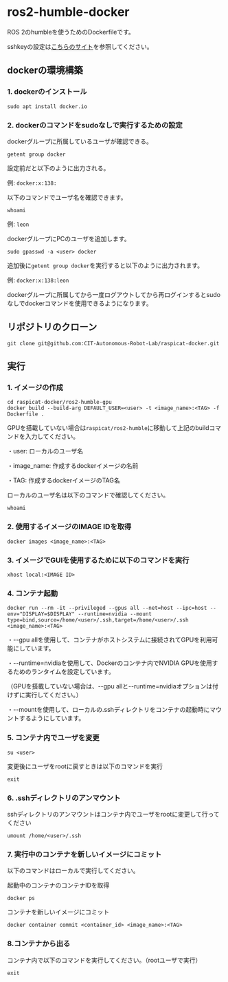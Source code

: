 # ros2-humble-docker
ROS 2のhumbleを使うためのDockerfileです。

sshkeyの設定は[こちらのサイト](https://qiita.com/shizuma/items/2b2f873a0034839e47ce)を参照してください。

## dockerの環境構築
### 1. dockerのインストール
```
sudo apt install docker.io
```
### 2. dockerのコマンドをsudoなしで実行するための設定
dockerグループに所属しているユーザが確認できる。
```
getent group docker
```
設定前だと以下のように出力される。

例: `docker:x:138:`

以下のコマンドでユーザ名を確認できます。
```
whoami
```
例: `leon`

dockerグループにPCのユーザを追加します。

```
sudo gpasswd -a <user> docker
```
追加後に`getent group docker`を実行すると以下のように出力されます。

例: `docker:x:138:leon`

dockerグループに所属してから一度ログアウトしてから再ログインするとsudoなしでdockerコマンドを使用できるようになります。

## リポジトリのクローン
```
git clone git@github.com:CIT-Autonomous-Robot-Lab/raspicat-docker.git
```

## 実行

### 1. イメージの作成
```
cd raspicat-docker/ros2-humble-gpu 
docker build --build-arg DEFAULT_USER=<user> -t <image_name>:<TAG> -f Dockerfile .
```
GPUを搭載していない場合は`raspicat/ros2-humble`に移動して上記のbuildコマンドを入力してください。

・user: ローカルのユーザ名

・image_name: 作成するdockerイメージの名前

・TAG: 作成するdockerイメージのTAG名

ローカルのユーザ名は以下のコマンドで確認してください。
```
whoami
```
### 2. 使用するイメージのIMAGE IDを取得
```
docker images <image_name>:<TAG>
```
### 3. イメージでGUIを使用するために以下のコマンドを実行
```
xhost local:<IMAGE ID>
```
### 4. コンテナ起動
```
docker run --rm -it --privileged --gpus all --net=host --ipc=host --env="DISPLAY=$DISPLAY" --runtime=nvidia --mount type=bind,source=/home/<user>/.ssh,target=/home/<user>/.ssh <image_name>:<TAG>
```
・--gpu allを使用して、コンテナがホストシステムに接続されてGPUを利用可能にしています。

・--runtime=nvidiaを使用して、Dockerのコンテナ内でNVIDIA GPUを使用するためのランタイムを設定しています。

（GPUを搭載していない場合は、--gpu allと--runtime=nvidiaオプションは付けずに実行してください。）

・--mountを使用して、ローカルの.sshディレクトリをコンテナの起動時にマウントするようにしています。
### 5. コンテナ内でユーザを変更
```
su <user>
```
変更後にユーザをrootに戻すときは以下のコマンドを実行
```
exit
```
### 6. .sshディレクトリのアンマウント
sshディレクトリのアンマウントはコンテナ内でユーザをrootに変更して行ってください
```
umount /home/<user>/.ssh 
```

### 7. 実行中のコンテナを新しいイメージにコミット
以下のコマンドはローカルで実行してください。

起動中のコンテナのコンテナIDを取得
```
docker ps
```
コンテナを新しいイメージにコミット
```
docker container commit <container_id> <image_name>:<TAG> 
```

### 8.コンテナから出る
コンテナ内で以下のコマンドを実行してください。（rootユーザで実行）
```
exit
```